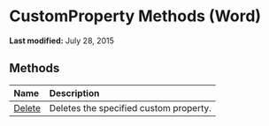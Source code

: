 
# CustomProperty Methods (Word)

 **Last modified:** July 28, 2015


## Methods



|**Name**|**Description**|
|:-----|:-----|
| [Delete](9cceabf4-4df6-5a87-1e9f-0200787b770f.md)|Deletes the specified custom property.|
